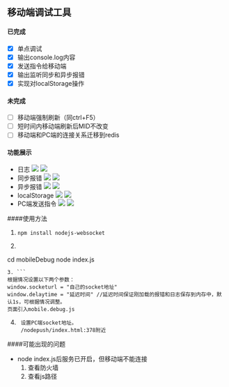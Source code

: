 ## 移动端调试工具

#### 已完成

- [x] 单点调试
- [x] 输出console.log内容
- [x] 发送指令给移动端
- [x] 输出监听同步和异步报错
- [x] 实现对localStorage操作

#### 未完成

- [ ] 移动端强制刷新（同ctrl+F5）
- [ ] 短时间内移动端刷新后MID不改变
- [ ] 移动端和PC端的连接关系迁移到redis

#### 功能展示
- 日志
  ![](http://mobile.liuning.xyz/images/consolelog_mobile.png)
  ![](http://mobile.liuning.xyz/images/consolelog_pc.png)
- 同步报错
  ![](http://mobile.liuning.xyz/images/sync_mobile.png)
  ![](http://mobile.liuning.xyz/images/sync_pc.png)
- 异步报错
  ![](http://mobile.liuning.xyz/images/async_mobile.png)
  ![](http://mobile.liuning.xyz/images/async_pc.png)
- localStorage
  ![](http://mobile.liuning.xyz/images/localStorage_mobile.png)
  ![](http://mobile.liuning.xyz/images/localStorage_pc.png)
- PC端发送指令
  ![](http://mobile.liuning.xyz/images/command_pc.png)
  ![](http://mobile.liuning.xyz/images/command_mobile.png)

####使用方法
1. ```npm install nodejs-websocket```
2. ```
  cd mobileDebug
  node index.js
  ```
3. ```
  根据情况设置以下两个参数：
  window.socketurl = "自己的socket地址"
  window.delaytime = "延迟时间" //延迟时间保证刚加载的报错和日志保存到内存中，默认1s，可根据情况调整。
  页面引入mobile.debug.js
  ```
4. ```
	设置PC端socket地址。
	/nodepush/index.html:378附近
	```
####可能出现的问题
- node index.js后服务已开启，但移动端不能连接
	1. 查看防火墙
	2. 查看js路径